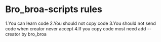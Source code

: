 # Bro_broa-scripts rules
1.You can learn code
2.You should not copy code
3.You should not send code when creator never accept
4.If you copy code most need add --creator by bro_broa
